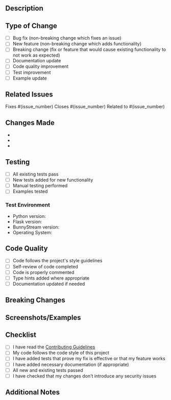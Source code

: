 ## Description
<!-- Provide a brief description of the changes in this PR -->

## Type of Change
<!-- Mark the relevant option with an "x" -->
- [ ] Bug fix (non-breaking change which fixes an issue)
- [ ] New feature (non-breaking change which adds functionality)
- [ ] Breaking change (fix or feature that would cause existing functionality to not work as expected)
- [ ] Documentation update
- [ ] Code quality improvement
- [ ] Test improvement
- [ ] Example update

## Related Issues
<!-- Link to any related issues -->
Fixes #(issue_number)
Closes #(issue_number)
Related to #(issue_number)

## Changes Made
<!-- Describe the changes made in detail -->
- 
- 
- 

## Testing
<!-- Describe the tests you ran to verify your changes -->
- [ ] All existing tests pass
- [ ] New tests added for new functionality
- [ ] Manual testing performed
- [ ] Examples tested

### Test Environment
- Python version:
- Flask version:
- BunnyStream version:
- Operating System:

## Code Quality
<!-- Check all that apply -->
- [ ] Code follows the project's style guidelines
- [ ] Self-review of code completed
- [ ] Code is properly commented
- [ ] Type hints added where appropriate
- [ ] Documentation updated if needed

## Breaking Changes
<!-- If this is a breaking change, describe what breaks and how to migrate -->

## Screenshots/Examples
<!-- If applicable, add screenshots or code examples -->

## Checklist
<!-- Mark completed items with an "x" -->
- [ ] I have read the [Contributing Guidelines](../CONTRIBUTING.md)
- [ ] My code follows the code style of this project
- [ ] I have added tests that prove my fix is effective or that my feature works
- [ ] I have added necessary documentation (if appropriate)
- [ ] All new and existing tests passed
- [ ] I have checked that my changes don't introduce any security issues

## Additional Notes
<!-- Any additional information, considerations, or context -->
